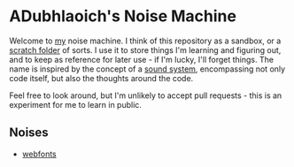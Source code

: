 # ADubhlaoich's Noise Machine
Welcome to [my](https://www.adubhlaoich.ie) noise machine. I think of this repository as a sandbox, or a [scratch folder](https://www.collinsdictionary.com/dictionary/english/scratch-file) of sorts. I use it to store things I'm learning and figuring out, and to keep as reference for later use - if I'm lucky, I'll forget things. The name is inspired by the concept of a [sound system](https://99percentinvisible.org/episode/wickedest-sound/), encompassing not only code itself, but also the thoughts around the code. 

Feel free to look around, but I'm unlikely to accept pull requests - this is an experiment for me to learn in public.

## Noises

* [webfonts](/webfonts/)